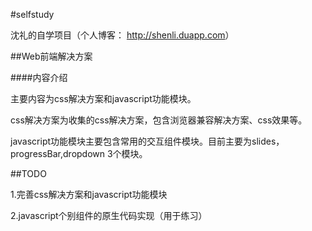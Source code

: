 #selfstudy

沈礼的自学项目（个人博客： <http://shenli.duapp.com>）

##Web前端解决方案

####内容介绍

主要内容为css解决方案和javascript功能模块。

css解决方案为收集的css解决方案，包含浏览器兼容解决方案、css效果等。

javascript功能模块主要包含常用的交互组件模块。目前主要为slides，progressBar,dropdown 3个模块。

##TODO

1.完善css解决方案和javascript功能模块

2.javascript个别组件的原生代码实现（用于练习）
